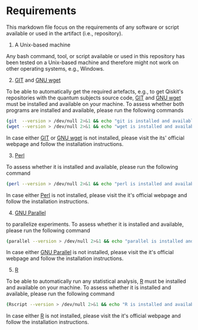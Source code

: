 # Requirements

This markdown file focus on the requirements of any software or script available or used in the artifact (i.e., repository).

1. A Unix-based machine

Any bash command, tool, or script available or used in this repository has been tested on a Unix-based machine and therefore might not work on other operating systems, e.g., Windows.

2. [GIT](https://git-scm.com) and [GNU wget](https://www.gnu.org/software/wget)

To be able to automatically get the required artefacts, e.g., to get Qiskit's repositories with the quantum subjects source code, [GIT](https://git-scm.com) and [GNU wget](https://www.gnu.org/software/wget) must be installed and available on your machine.  To assess whether both programs are installed and available, please run the following commands

```bash
(git  --version > /dev/null 2>&1 && echo "git is installed and available")  || echo "ERROR: git is not installed or available" # (< 1 second)
(wget --version > /dev/null 2>&1 && echo "wget is installed and available") || echo "ERROR: wget is not installed or available" # (< 1 second)
```

In case either [GIT](https://git-scm.com) or [GNU wget](https://www.gnu.org/software/wget) is not installed, please visit the its' official webpage and follow the installation instructions.

3. [Perl](https://www.perl.org)

<!-- TODO. -->  To assess whether it is installed and available, please run the following command

```bash
(perl --version > /dev/null 2>&1 && echo "perl is installed and available") || echo "ERROR: perl is not installed or available" # (< 1 second)
```

In case either [Perl](https://www.perl.org) is not installed, please visit the it's official webpage and follow the installation instructions.

4. [GNU Parallel](https://www.gnu.org/software/parallel)

<!-- TODO. --> to parallelize experiments.  To assess whether it is installed and available, please run the following command

```bash
(parallel --version > /dev/null 2>&1 && echo "parallel is installed and available") || echo "ERROR: parallel is not installed or available" # (< 1 second)
```

In case either [GNU Parallel](https://www.gnu.org/software/parallel) is not installed, please visit the it's official webpage and follow the installation instructions.

5. [R](https://www.r-project.org)

To be able to automatically run any statistical analysis, [R](https://www.r-project.org) must be installed and available on your machine.  To assess whether it is installed and available, please run the following command

```bash
(Rscript --version > /dev/null 2>&1 && echo "R is installed and available") || echo "ERROR: R is not installed or available" # (< 1 second)
```

In case either [R](https://www.r-project.org) is not installed, please visit the it's official webpage and follow the installation instructions.

